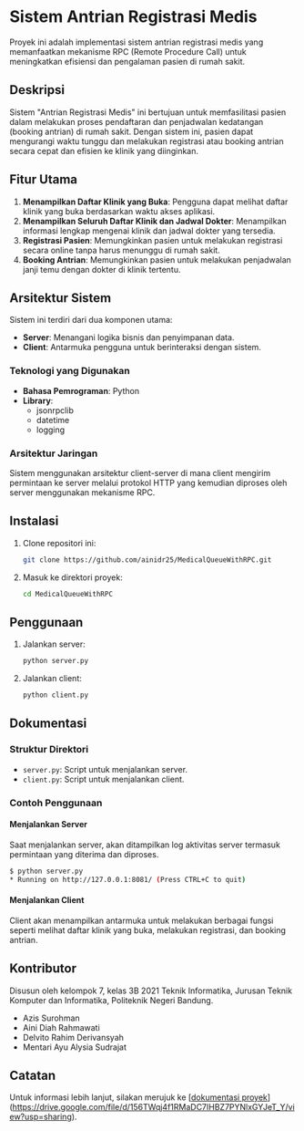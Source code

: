 # Sistem Antrian Registrasi Medis

Proyek ini adalah implementasi sistem antrian registrasi medis yang memanfaatkan mekanisme RPC (Remote Procedure Call) untuk meningkatkan efisiensi dan pengalaman pasien di rumah sakit.

## Deskripsi

Sistem "Antrian Registrasi Medis" ini bertujuan untuk memfasilitasi pasien dalam melakukan proses pendaftaran dan penjadwalan kedatangan (booking antrian) di rumah sakit. Dengan sistem ini, pasien dapat mengurangi waktu tunggu dan melakukan registrasi atau booking antrian secara cepat dan efisien ke klinik yang diinginkan.

## Fitur Utama

1. **Menampilkan Daftar Klinik yang Buka**: Pengguna dapat melihat daftar klinik yang buka berdasarkan waktu akses aplikasi.
2. **Menampilkan Seluruh Daftar Klinik dan Jadwal Dokter**: Menampilkan informasi lengkap mengenai klinik dan jadwal dokter yang tersedia.
3. **Registrasi Pasien**: Memungkinkan pasien untuk melakukan registrasi secara online tanpa harus menunggu di rumah sakit.
4. **Booking Antrian**: Memungkinkan pasien untuk melakukan penjadwalan janji temu dengan dokter di klinik tertentu.

## Arsitektur Sistem

Sistem ini terdiri dari dua komponen utama:
- **Server**: Menangani logika bisnis dan penyimpanan data.
- **Client**: Antarmuka pengguna untuk berinteraksi dengan sistem.

### Teknologi yang Digunakan

- **Bahasa Pemrograman**: Python
- **Library**: 
  - jsonrpclib
  - datetime
  - logging

### Arsitektur Jaringan

Sistem menggunakan arsitektur client-server di mana client mengirim permintaan ke server melalui protokol HTTP yang kemudian diproses oleh server menggunakan mekanisme RPC.

## Instalasi

1. Clone repositori ini:
    ```bash
    git clone https://github.com/ainidr25/MedicalQueueWithRPC.git
    ```
2. Masuk ke direktori proyek:
    ```bash
    cd MedicalQueueWithRPC
    ```

## Penggunaan

1. Jalankan server:
    ```bash
    python server.py
    ```
2. Jalankan client:
    ```bash
    python client.py
    ```

## Dokumentasi

### Struktur Direktori

- `server.py`: Script untuk menjalankan server.
- `client.py`: Script untuk menjalankan client.

### Contoh Penggunaan

#### Menjalankan Server

Saat menjalankan server, akan ditampilkan log aktivitas server termasuk permintaan yang diterima dan diproses.

```bash
$ python server.py
* Running on http://127.0.0.1:8081/ (Press CTRL+C to quit)
```

#### Menjalankan Client

Client akan menampilkan antarmuka untuk melakukan berbagai fungsi seperti melihat daftar klinik yang buka, melakukan registrasi, dan booking antrian.

## Kontributor

Disusun oleh kelompok 7, kelas 3B 2021 Teknik Informatika, Jurusan Teknik Komputer dan Informatika, Politeknik Negeri Bandung.
- Azis Surohman
- Aini Diah Rahmawati
- Delvito Rahim Derivansyah
- Mentari Ayu Alysia Sudrajat


## Catatan

Untuk informasi lebih lanjut, silakan merujuk ke [[dokumentasi proyek](TB-Kelompok7.pdf)](https://drive.google.com/file/d/156TWqj4f1RMaDC7IHBZ7PYNlxGYJeT_Y/view?usp=sharing).
  
